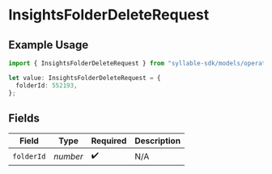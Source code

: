 # InsightsFolderDeleteRequest

## Example Usage

```typescript
import { InsightsFolderDeleteRequest } from "syllable-sdk/models/operations";

let value: InsightsFolderDeleteRequest = {
  folderId: 552193,
};
```

## Fields

| Field              | Type               | Required           | Description        |
| ------------------ | ------------------ | ------------------ | ------------------ |
| `folderId`         | *number*           | :heavy_check_mark: | N/A                |